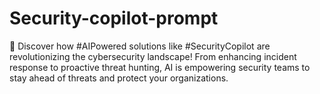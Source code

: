 # Security-copilot-prompt
🚀 Discover how #AIPowered solutions like #SecurityCopilot are revolutionizing the cybersecurity landscape! From enhancing incident response to proactive threat hunting, AI is empowering security teams to stay ahead of threats and protect your organizations.
